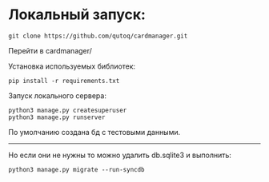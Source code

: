 # Локальный запуск:
```
git clone https://github.com/qutoq/cardmanager.git
```
Перейти в cardmanager/

Установка используемых библиотек:
```
pip install -r requirements.txt
```
Запуск локального сервера:

```
python3 manage.py createsuperuser
python3 manage.py runserver
```
По умолчанию создана бд с тестовыми данными. 

----------

Но если они не нужны то можно удалить db.sqlite3 и выполнить: 

```
python3 manage.py migrate --run-syncdb
```
